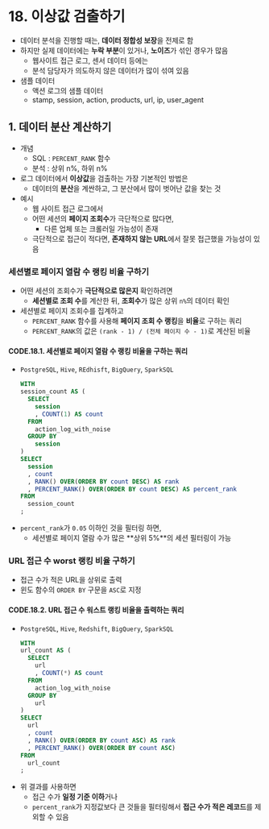 # 18. 이상값 검출하기
- 데이터 분석을 진행할 때는, **데이터 정합성 보장**을 전제로 함
- 하지만 실제 데이터에는 **누락 부분**이 있거나, **노이즈**가 섞인 경우가 많음
  - 웹사이트 접근 로그, 센서 데이터 등에는
  - 분석 담당자가 의도하지 않은 데이터가 많이 섞여 있음
- 샘플 데이터
  - 액션 로그의 샘플 데이터
  - stamp, session, action, products, url, ip, user_agent
  
## 1. 데이터 분산 계산하기
- 개념
  - SQL : `PERCENT_RANK` 함수
  - 분석 : 상위 n%, 하위 n%
- 로그 데이터에서 **이상값**을 검출하는 가장 기본적인 방법은
  - 데이터의 **분산**을 계싼하고, 그 분산에서 많이 벗어난 값을 찾는 것
- 예시
  - 웹 사이트 접근 로그에서
  - 어떤 세션의 **페이지 조회수**가 극단적으로 많다면,
    - 다른 업체 또는 크롤러일 가능성이 존재
  - 극단적으로 접근이 적다면, **존재하지 않는 URL**에서 잘못 접근했을 가능성이 있음

### 세션별로 페이지 열람 수 랭킹 비율 구하기
- 어떤 세션의 조회수가 **극단적으로 많은지** 확인하려면
  - **세션별로 조회 수**를 계산한 뒤, **조회수**가 많은 상위 `n%`의 데이터 확인
- 세션별로 페이지 조회수를 집계하고
  - `PERCENT_RANK` 함수를 사용해 **페이지 조회 수 랭킹**을 **비율**로 구하는 쿼리
  - `PERCENT_RANK`의 값은 `(rank - 1) / (전체 페이지 수 - 1)`로 계산된 비율

#### CODE.18.1. 세션별로 페이지 열람 수 랭킹 비율을 구하는 쿼리
- `PostgreSQL`, `Hive`, `REdhisft`, `BigQuery`, `SparkSQL`
  ```sql
  WITH
  session_count AS (
    SELECT
      session
      , COUNT(1) AS count
    FROM
      action_log_with_noise
    GROUP BY
      session
  )
  SELECT
    session
    , count
    , RANK() OVER(ORDER BY count DESC) AS rank
    , PERCENT_RANK() OVER(ORDER BY count DESC) AS percent_rank
  FROM
    session_count
  ;
  ```
- `percent_rank`가 `0.05` 이하인 것을 필터링 하면,
  - 세션별로 페이지 열람 수가 많은 **상위 5%**의 세션 필터링이 가능

### URL 접근 수 worst 랭킹 비율 구하기
- 접근 수가 적은 URL을 상위로 출력
- 윈도 함수의 `ORDER BY` 구문을 `ASC`로 지정

#### CODE.18.2. URL 접근 수 워스트 랭킹 비율을 출력하는 쿼리
- `PostgreSQL`, `Hive`, `Redshift`, `BigQuery`, `SparkSQL`
  ```sql
  WITH
  url_count AS (
    SELECT
      url
      , COUNT(*) AS count
    FROM
      action_log_with_noise
    GROUP BY
      url
  )
  SELECT
    url
    , count
    , RANK() OVER(ORDER BY count ASC) AS rank
    , PERCENT_RANK() OVER(ORDER BY count ASC)
  FROM
    url_count
  ;
  ```
- 위 결과를 사용하면
  - 접근 수가 **일정 기준 이하**거나
  - `percent_rank`가 지정값보다 큰 것들을 필터링해서 **접근 수가 적은 레코드**를 제외할 수 있음